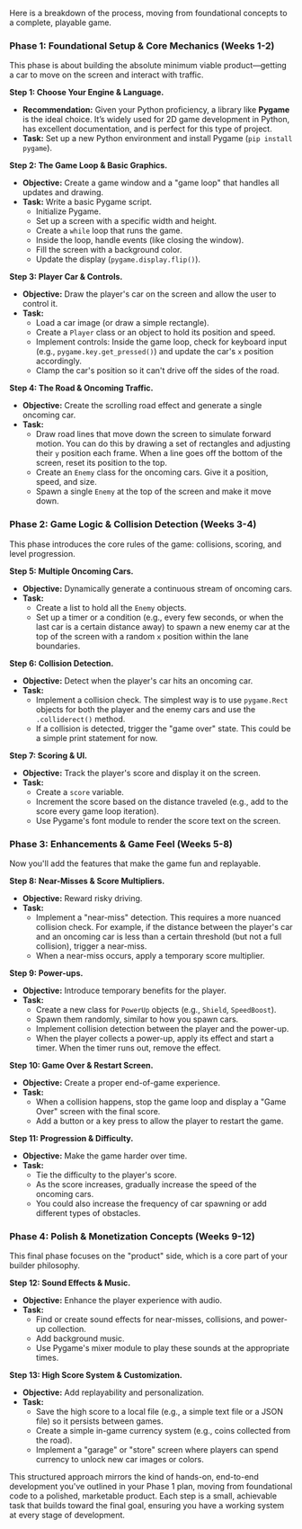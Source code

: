 

Here is a breakdown of the process, moving from foundational concepts to a complete, playable game.

### Phase 1: Foundational Setup & Core Mechanics (Weeks 1-2)

This phase is about building the absolute minimum viable product—getting a car to move on the screen and interact with traffic.

**Step 1: Choose Your Engine & Language.**
* **Recommendation:** Given your Python proficiency, a library like **Pygame** is the ideal choice. It’s widely used for 2D game development in Python, has excellent documentation, and is perfect for this type of project.
* **Task:** Set up a new Python environment and install Pygame (`pip install pygame`).

**Step 2: The Game Loop & Basic Graphics.**
* **Objective:** Create a game window and a "game loop" that handles all updates and drawing.
* **Task:** Write a basic Pygame script.
    * Initialize Pygame.
    * Set up a screen with a specific width and height.
    * Create a `while` loop that runs the game.
    * Inside the loop, handle events (like closing the window).
    * Fill the screen with a background color.
    * Update the display (`pygame.display.flip()`).

**Step 3: Player Car & Controls.**
* **Objective:** Draw the player's car on the screen and allow the user to control it.
* **Task:**
    * Load a car image (or draw a simple rectangle).
    * Create a `Player` class or an object to hold its position and speed.
    * Implement controls: Inside the game loop, check for keyboard input (e.g., `pygame.key.get_pressed()`) and update the car's `x` position accordingly.
    * Clamp the car's position so it can't drive off the sides of the road.

**Step 4: The Road & Oncoming Traffic.**
* **Objective:** Create the scrolling road effect and generate a single oncoming car.
* **Task:**
    * Draw road lines that move down the screen to simulate forward motion. You can do this by drawing a set of rectangles and adjusting their `y` position each frame. When a line goes off the bottom of the screen, reset its position to the top.
    * Create an `Enemy` class for the oncoming cars. Give it a position, speed, and size.
    * Spawn a single `Enemy` at the top of the screen and make it move down.

### Phase 2: Game Logic & Collision Detection (Weeks 3-4)

This phase introduces the core rules of the game: collisions, scoring, and level progression.

**Step 5: Multiple Oncoming Cars.**
* **Objective:** Dynamically generate a continuous stream of oncoming cars.
* **Task:**
    * Create a list to hold all the `Enemy` objects.
    * Set up a timer or a condition (e.g., every few seconds, or when the last car is a certain distance away) to spawn a new enemy car at the top of the screen with a random `x` position within the lane boundaries.

**Step 6: Collision Detection.**
* **Objective:** Detect when the player's car hits an oncoming car.
* **Task:**
    * Implement a collision check. The simplest way is to use `pygame.Rect` objects for both the player and the enemy cars and use the `.colliderect()` method.
    * If a collision is detected, trigger the "game over" state. This could be a simple print statement for now.

**Step 7: Scoring & UI.**
* **Objective:** Track the player's score and display it on the screen.
* **Task:**
    * Create a `score` variable.
    * Increment the score based on the distance traveled (e.g., add to the score every game loop iteration).
    * Use Pygame's font module to render the score text on the screen.

### Phase 3: Enhancements & Game Feel (Weeks 5-8)

Now you'll add the features that make the game fun and replayable.

**Step 8: Near-Misses & Score Multipliers.**
* **Objective:** Reward risky driving.
* **Task:**
    * Implement a "near-miss" detection. This requires a more nuanced collision check. For example, if the distance between the player's car and an oncoming car is less than a certain threshold (but not a full collision), trigger a near-miss.
    * When a near-miss occurs, apply a temporary score multiplier.

**Step 9: Power-ups.**
* **Objective:** Introduce temporary benefits for the player.
* **Task:**
    * Create a new class for `PowerUp` objects (e.g., `Shield`, `SpeedBoost`).
    * Spawn them randomly, similar to how you spawn cars.
    * Implement collision detection between the player and the power-up.
    * When the player collects a power-up, apply its effect and start a timer. When the timer runs out, remove the effect.

**Step 10: Game Over & Restart Screen.**
* **Objective:** Create a proper end-of-game experience.
* **Task:**
    * When a collision happens, stop the game loop and display a "Game Over" screen with the final score.
    * Add a button or a key press to allow the player to restart the game.

**Step 11: Progression & Difficulty.**
* **Objective:** Make the game harder over time.
* **Task:**
    * Tie the difficulty to the player's score.
    * As the score increases, gradually increase the speed of the oncoming cars.
    * You could also increase the frequency of car spawning or add different types of obstacles.

### Phase 4: Polish & Monetization Concepts (Weeks 9-12)

This final phase focuses on the "product" side, which is a core part of your builder philosophy.

**Step 12: Sound Effects & Music.**
* **Objective:** Enhance the player experience with audio.
* **Task:**
    * Find or create sound effects for near-misses, collisions, and power-up collection.
    * Add background music.
    * Use Pygame's mixer module to play these sounds at the appropriate times.

**Step 13: High Score System & Customization.**
* **Objective:** Add replayability and personalization.
* **Task:**
    * Save the high score to a local file (e.g., a simple text file or a JSON file) so it persists between games.
    * Create a simple in-game currency system (e.g., coins collected from the road).
    * Implement a "garage" or "store" screen where players can spend currency to unlock new car images or colors.

This structured approach mirrors the kind of hands-on, end-to-end development you've outlined in your Phase 1 plan, moving from foundational code to a polished, marketable product. Each step is a small, achievable task that builds toward the final goal, ensuring you have a working system at every stage of development.